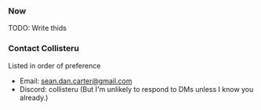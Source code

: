 ### Now

TODO: Write thids

### Contact Collisteru

Listed in order of preference

- Email: sean.dan.carter@gmail.com
- Discord: collisteru (But I'm unlikely to respond to DMs unless I know you already.)
